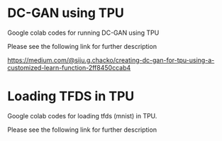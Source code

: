 # DC-GAN using TPU

Google colab codes for running DC-GAN using TPU

Please see the following link for further description

https://medium.com/@siju.g.chacko/creating-dc-gan-for-tpu-using-a-customized-learn-function-2ff8450ccab4


# Loading TFDS in TPU

Google colab codes for loading tfds (mnist) in TPU.

Please see the following link for further description
